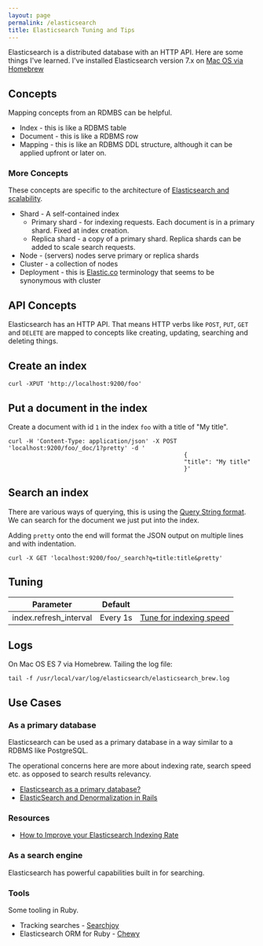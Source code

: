 ```yaml
---
layout: page
permalink: /elasticsearch
title: Elasticsearch Tuning and Tips
---
```


Elasticsearch is a distributed database with an HTTP API. Here are some things I've learned. I've installed Elasticsearch version 7.x on [Mac OS via Homebrew](https://www.elastic.co/guide/en/elasticsearch/reference/current/brew.html)

## Concepts

Mapping concepts from an RDMBS can be helpful. 

* Index - this is like a RDBMS table
* Document - this is like a RDBMS row
* Mapping - this is like an RDBMS DDL structure, although it can be applied upfront or later on.

### More Concepts

These concepts are specific to the architecture of [Elasticsearch and scalability](https://www.elastic.co/guide/en/elasticsearch/reference/current/scalability.html).

* Shard - A self-contained index
  * Primary shard - for indexing requests. Each document is in a primary shard. Fixed at index creation.
  * Replica shard - a copy of a primary shard. Replica shards can be added to scale search requests.
* Node - (servers) nodes serve primary or replica shards
* Cluster - a collection of nodes
* Deployment - this is [Elastic.co](https://www.elastic.co/) terminology that seems to be synonymous with cluster

## API Concepts

Elasticsearch has an HTTP API. That means HTTP verbs like `POST`, `PUT`, `GET` and `DELETE` are mapped to concepts like creating, updating, searching and deleting things.


## Create an index

```
curl -XPUT 'http://localhost:9200/foo'
```

## Put a document in the index

Create a document with id `1` in the index `foo` with a title of "My title".

```
curl -H 'Content-Type: application/json' -X POST 'localhost:9200/foo/_doc/1?pretty' -d '
                                                  {
                                                  "title": "My title"
                                                  }'
```


## Search an index

There are various ways of querying, this is using the [Query String format](https://www.elastic.co/guide/en/elasticsearch/reference/current/query-dsl-query-string-query.html). We can search for the document we just put into the index.

Adding `pretty` onto the end will format the JSON output on multiple lines and with indentation.

```
curl -X GET 'localhost:9200/foo/_search?q=title:title&pretty'
```


## Tuning

| Parameter | Default | |
| --- | ----------- | --- |
| index.refresh_interval | Every 1s | [Tune for indexing speed](https://www.elastic.co/guide/en/elasticsearch/reference/current/tune-for-indexing-speed.html) |

## Logs

On Mac OS ES 7 via Homebrew. Tailing the log file:

`tail -f /usr/local/var/log/elasticsearch/elasticsearch_brew.log`


## Use Cases

### As a primary database

Elasticsearch can be used as a primary database in a way similar to a RDBMS like PostgreSQL.

The operational concerns here are more about indexing rate, search speed etc. as opposed to search results relevancy.


* [Elasticsearch as a primary database?](https://dev.to/er_dward/elasticsearch-as-a-primary-database-15a5)
* [ElasticSearch and Denormalization in Rails](https://multithreaded.stitchfix.com/blog/2015/02/25/elasticsearch-and-denormalization/)


### Resources

* [How to Improve your Elasticsearch Indexing Rate](https://opster.com/blogs/improve-elasticsearch-indexing-rate/)




### As a search engine

Elasticsearch has powerful capabilities built in for searching.

### Tools

Some tooling in Ruby.


* Tracking searches - [Searchjoy](https://github.com/ankane/searchjoy)
* Elasticsearch ORM for Ruby - [Chewy](https://github.com/toptal/chewy)

